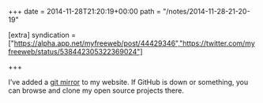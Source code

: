 +++
date = 2014-11-28T21:20:19+00:00
path = "/notes/2014-11-28-21-20-19"

[extra]
syndication = ["https://alpha.app.net/myfreeweb/post/44429346","https://twitter.com/myfreeweb/status/538442305322369024"]

+++

<p>I’ve added a <a href="/git/">git mirror</a> to my website. If GitHub is down or something, you can browse and clone my open source projects there.</p>
